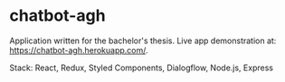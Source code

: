 # chatbot-agh
Application written for the bachelor's thesis.
Live app demonstration at: https://chatbot-agh.herokuapp.com/.

Stack: React, Redux, Styled Components, Dialogflow, Node.js, Express

